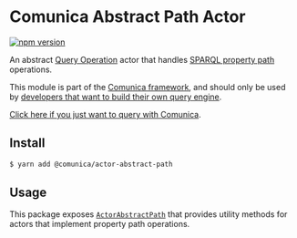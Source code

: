 # Comunica Abstract Path Actor

[![npm version](https://badge.fury.io/js/%40comunica%2Factor-abstract-path.svg)](https://www.npmjs.com/package/@comunica/actor-abstract-path)

An abstract [Query Operation](https://github.com/comunica/comunica/tree/master/packages/bus-query-operation) actor
that handles [SPARQL property path](https://www.w3.org/TR/sparql11-query/#propertypaths) operations.

This module is part of the [Comunica framework](https://github.com/comunica/comunica),
and should only be used by [developers that want to build their own query engine](https://comunica.dev/docs/modify/).

[Click here if you just want to query with Comunica](https://comunica.dev/docs/query/).

## Install

```bash
$ yarn add @comunica/actor-abstract-path
```

## Usage

This package exposes [`ActorAbstractPath`](https://comunica.github.io/comunica/classes/_comunica_actor_abstract_path.ActorAbstractPath.html)
that provides utility methods for actors that implement property path operations.

